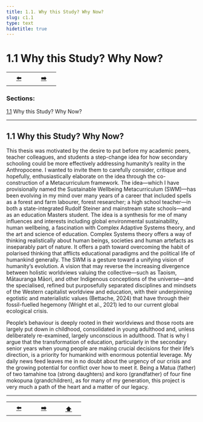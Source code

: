 ```yaml
---
title: 1.1. Why this Study? Why Now?
slug: c1.1
type: text
hidetitle: true
---
```


# 1.1 Why this Study? Why Now? <a id="1.1"></a>

<table><tr>
 <th scope="col" style="width: 50px;"><a href="/en/thesis/c1/#1">⬅️</a></th>
 <th scope="col" style="width: 50px;"><a href="/en/thesis/c1.2/#1.2">➡️</a></th>
</tr></table>

### Sections:

[1.1](/en/thesis/c1.1/#1.1) Why this Study? Why Now?

<hr>

## 1.1 Why this Study? Why Now?

This thesis was motivated by the desire to put before my academic peers, teacher colleagues, and students a step-change idea for how secondary schooling could be more effectively addressing humanity’s reality in the Anthropocene. I wanted to invite them to carefully consider, critique and hopefully, enthusiastically elaborate on the idea through the co-construction of a Metacurriculum framework. The idea—which I have provisionally named the Sustainable Wellbeing Metacurriculum (SWM)—has been evolving in my mind over many years of a career that included spells as a forest and farm labourer, forest researcher; a high school teacher—in both a state-integrated Rudolf Steiner and mainstream state schools—and as an education Masters student. The idea is a synthesis for me of many influences and interests including global environmental sustainability, human wellbeing, a fascination with Complex Adaptive Systems theory, and the art and science of education. Complex Systems theory offers a way of thinking realistically about human beings, societies and human artefacts as inseparably part of nature. It offers a path toward overcoming the habit of polarised thinking that afflicts educational paradigms and the political life of humankind generally. The SWM is a gesture toward a unifying vision of humanity’s evolution. A vision that may reverse the increasing divergence between holistic worldviews valuing the collective—such as Taoism, Mātauranga Māori, and other Indigenous conceptions of the universe—and the specialised, refined but purposefully separated disciplines and mindsets of the Western capitalist worldview and education, with their underpinning egotistic and materialistic values (Bettache, 2024) that have through their fossil-fuelled hegemony (Wright et al., 2021) led to our current global ecological crisis.

People’s behaviour is deeply rooted in their worldviews and those roots are largely put down in childhood, consolidated in young adulthood and, unless deliberately 
re-examined, largely unconscious in adulthood. That is why I argue that the transformation of education, particularly in the secondary senior years when young people are making crucial decisions for their life’s direction, is a priority for humankind with enormous potential leverage. My daily news feed leaves me in no doubt about the urgency of our crisis and the growing potential for conflict over how to meet it. Being a Matua (father) of two tamahine toa (strong daughters) and koro (grandfather) of four fine mokopuna (grandchildren), as for many of my generation, this project is very much a path of the heart and a matter of our legacy. 

<hr>
<table><tr>
 <th scope="col" style="width: 50px;"><a href="/en/thesis/c1/#1">⬅️</a></th>
 <th scope="col" style="width: 50px;"><a href="/en/thesis/c1.2/#1.2">➡️</a></th>
 <th scope="col" style="width: 50px;"><a href="/en/thesis/c1.1/#1.1">⬆️</a></th>  
</tr></table>
